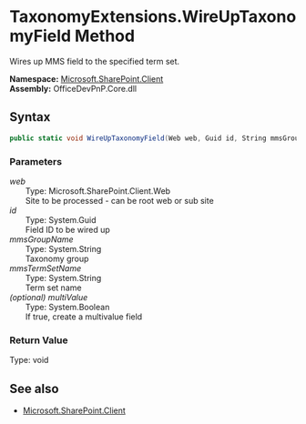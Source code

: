 # TaxonomyExtensions.WireUpTaxonomyField Method  
Wires up MMS field to the specified term set.  

**Namespace:** [Microsoft.SharePoint.Client](Microsoft.SharePoint.Client.md)  
**Assembly:** OfficeDevPnP.Core.dll  
## Syntax
```C#
public static void WireUpTaxonomyField(Web web, Guid id, String mmsGroupName, String mmsTermSetName, Boolean multiValue)
```
### Parameters
*web*  
&emsp;&emsp;Type: Microsoft.SharePoint.Client.Web  
&emsp;&emsp;Site to be processed - can be root web or sub site  
*id*  
&emsp;&emsp;Type: System.Guid  
&emsp;&emsp;Field ID to be wired up  
*mmsGroupName*  
&emsp;&emsp;Type: System.String  
&emsp;&emsp;Taxonomy group  
*mmsTermSetName*  
&emsp;&emsp;Type: System.String  
&emsp;&emsp;Term set name  
*(optional) multiValue*  
&emsp;&emsp;Type: System.Boolean  
&emsp;&emsp;If true, create a multivalue field  
### Return Value
Type: void  

## See also
- [Microsoft.SharePoint.Client](Microsoft.SharePoint.Client.md)
